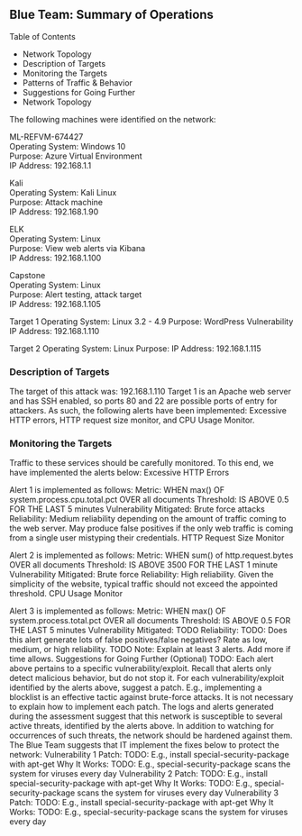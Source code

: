 ## Blue Team: Summary of Operations
Table of Contents
- Network Topology
- Description of Targets
- Monitoring the Targets
- Patterns of Traffic & Behavior
- Suggestions for Going Further
- Network Topology

The following machines were identified on the network:

ML-REFVM-674427  
Operating System: Windows 10  
Purpose: Azure Virtual Environment  
IP Address: 192.168.1.1  
  
Kali  
Operating System: Kali Linux  
Purpose: Attack machine  
IP Address: 192.168.1.90  
  
ELK  
  Operating System: Linux  
  Purpose: View web alerts via Kibana  
  IP Address: 192.168.1.100  
  
Capstone  
  Operating System: Linux  
  Purpose: Alert testing, attack target  
  IP Address: 192.168.1.105  

Target 1
  Operating System: Linux 3.2 - 4.9
  Purpose: WordPress Vulnerability
  IP Address: 192.168.1.110

Target 2
  Operating System: Linux
  Purpose: 
  IP Address: 192.168.1.115

### Description of Targets
  The target of this attack was: 192.168.1.110
  Target 1 is an Apache web server and has SSH enabled, so ports 80 and 22 are possible ports of entry for attackers. As such, the following alerts have been implemented: Excessive HTTP errors, HTTP request size monitor, and CPU Usage Monitor.


### Monitoring the Targets
  Traffic to these services should be carefully monitored. To this end, we have implemented the alerts below:
Excessive HTTP Errors

Alert 1 is implemented as follows:
Metric: WHEN max() OF system.process.cpu.total.pct OVER all documents
Threshold: IS ABOVE 0.5 FOR THE LAST 5 minutes
Vulnerability Mitigated: Brute force attacks
Reliability: Medium reliability depending on the amount of traffic coming to the web server. May produce false positives if the only web traffic is coming from a single user mistyping their credentials. 
HTTP Request Size Monitor

Alert 2 is implemented as follows:
Metric: WHEN sum() of http.request.bytes OVER all documents
Threshold: IS ABOVE 3500 FOR THE LAST 1 minute
Vulnerability Mitigated: Brute force
Reliability: High reliability. Given the simplicity of the website, typical traffic should not exceed the appointed threshold.
CPU Usage Monitor

Alert 3 is implemented as follows:
Metric: WHEN max() OF system.process.total.pct OVER all documents
Threshold: IS ABOVE 0.5 FOR THE LAST 5 minutes
Vulnerability Mitigated: TODO
Reliability: TODO: Does this alert generate lots of false positives/false negatives? Rate as low, medium, or high reliability.
TODO Note: Explain at least 3 alerts. Add more if time allows.
Suggestions for Going Further (Optional)
TODO:
Each alert above pertains to a specific vulnerability/exploit. Recall that alerts only detect malicious behavior, but do not stop it. For each vulnerability/exploit identified by the alerts above, suggest a patch. E.g., implementing a blocklist is an effective tactic against brute-force attacks. It is not necessary to explain how to implement each patch.
The logs and alerts generated during the assessment suggest that this network is susceptible to several active threats, identified by the alerts above. In addition to watching for occurrences of such threats, the network should be hardened against them. The Blue Team suggests that IT implement the fixes below to protect the network:
Vulnerability 1
Patch: TODO: E.g., install special-security-package with apt-get
Why It Works: TODO: E.g., special-security-package scans the system for viruses every day
Vulnerability 2
Patch: TODO: E.g., install special-security-package with apt-get
Why It Works: TODO: E.g., special-security-package scans the system for viruses every day
Vulnerability 3
Patch: TODO: E.g., install special-security-package with apt-get
Why It Works: TODO: E.g., special-security-package scans the system for viruses every day

